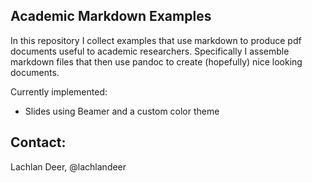 ## Academic Markdown Examples

In this repository I collect examples that use markdown to produce pdf documents useful to academic researchers.
Specifically I assemble markdown files that then use pandoc to create (hopefully) nice looking documents.

Currently implemented:

* Slides using Beamer and a custom color theme

## Contact:
Lachlan Deer, @lachlandeer
